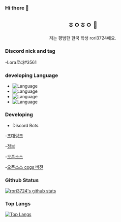 ### Hi there 👋
<h2 align="center">ㅎㅇㅎㅇ 👋</h2>
<p align="center">저는 평범한 한국 학생 rori3724에요.</p>

### Discord nick and tag

-Lora로라#3561

### developing Language

- ![Language](https://img.shields.io/badge/language-python-brightgreen)
- ![Language](https://img.shields.io/badge/language-html-brightgreen)
- ![Language](https://img.shields.io/badge/language-css-brightgreen)
- ![Language](https://img.shields.io/badge/language-javascript-brightgreen)



### Developing

- Discord Bots

-[초대링크](https://discord.com/oauth2/authorize?client_id=800193013292335145&scope=bot&permissions=1610607742)

-[정보](https://koreanbots.dev/bots/800193013292335145)

-[오픈소스](https://github.com/rori3724/haziel_public/blob/main/haziel.py)

-[오픈소스 cogs 버전](https://github.com/rori3724/haziel_cogs-version/blob/main/cogs/Core.py)

### Github Status

[![rori3724's github stats](https://github-readme-stats.vercel.app/api?username=rori3724&bg_color=30,e96443,904e95&title_color=fff&text_color=fff&show_icons=true&count_private=true)](https://github.com/rori3724/github-readme-stats)

### Top Langs

[![Top Langs](https://github-readme-stats.vercel.app/api/top-langs/?username=rori3724&bg_color=30,e96443,904e95&title_color=fff&text_color=fff)](https://github.com/rori3724/github-readme-stats)
